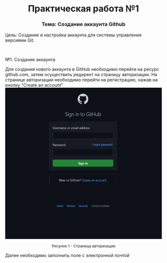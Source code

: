 <h1 align="center"> Практическая работа №1 </h1>
<h3 align="center"> Тема: Создание аккаунта Github </h3>
<p> Цель: Создание и настройка аккаунта для системы управления версиями Git. </p>
</br>
<p> №1. Создание аккаунта </p>
Для создания нового аккаунта в GitHub необходимо перейти на ресурс github.com, затем осуществить редирект на страницу авторизации. На странице авторизации необходимо перейти на регистрацию, нажав на кнопку "Create an account"
<div align="center"> 
<img src="https://github.com/midnightRanger/github_practices/blob/first_practice/images/pic1.png?raw=true">
</div>
<p color="grey" style="font-size: 12px" align="center"> Рисунок 1 - Страница авторизации </p>

Далее необходимо заполнить поле с электронной почтой 




  
